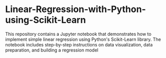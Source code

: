# Linear-Regression-with-Python-using-Scikit-Learn
This repository contains a Jupyter notebook that demonstrates how to implement simple linear regression using Python's Scikit-Learn library. The notebook includes step-by-step instructions on data visualization, data preparation, and building a regression model
